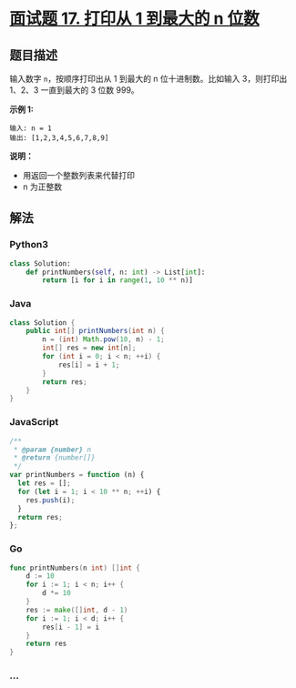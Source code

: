 # [面试题 17. 打印从 1 到最大的 n 位数](https://leetcode-cn.com/problems/da-yin-cong-1dao-zui-da-de-nwei-shu-lcof/)

## 题目描述

输入数字 `n`，按顺序打印出从 1 到最大的 n 位十进制数。比如输入 3，则打印出 1、2、3 一直到最大的 3 位数 999。

**示例 1:**

```
输入: n = 1
输出: [1,2,3,4,5,6,7,8,9]
```

**说明：**

- 用返回一个整数列表来代替打印
- n 为正整数

## 解法

<!-- tabs:start -->

### **Python3**

```python
class Solution:
    def printNumbers(self, n: int) -> List[int]:
        return [i for i in range(1, 10 ** n)]
```

### **Java**

```java
class Solution {
    public int[] printNumbers(int n) {
        n = (int) Math.pow(10, n) - 1;
        int[] res = new int[n];
        for (int i = 0; i < n; ++i) {
            res[i] = i + 1;
        }
        return res;
    }
}
```

### **JavaScript**

```js
/**
 * @param {number} n
 * @return {number[]}
 */
var printNumbers = function (n) {
  let res = [];
  for (let i = 1; i < 10 ** n; ++i) {
    res.push(i);
  }
  return res;
};
```

### **Go**

```go
func printNumbers(n int) []int {
    d := 10
    for i := 1; i < n; i++ {
        d *= 10
    }
    res := make([]int, d - 1)
    for i := 1; i < d; i++ {
        res[i - 1] = i
    }
    return res
}
```

### **...**

```

```

<!-- tabs:end -->
